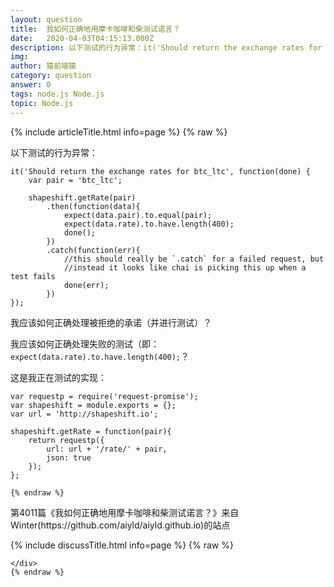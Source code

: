 ```yaml
---
layout: question
title:  我如何正确地用摩卡咖啡和柴测试诺言？
date:   2020-04-03T04:15:13.000Z
description: 以下测试的行为异常：it('Should return the exchange rates for btc_ltc', function(done)...
img: 
author: 猿前端猿
category: question
answer: 0
tags: node.js Node.js
topic: Node.js
---
```

<div class="article-root">
  <div class="article">
    {% include articleTitle.html info=page %}
    {% raw %}
    <div class="article-content"><p><font style="vertical-align: inherit;"><font style="vertical-align: inherit;">以下测试的行为异常：</font></font></p>

<pre><code>it('Should return the exchange rates for btc_ltc', function(done) {<font></font>
    var pair = 'btc_ltc';<font></font>
<font></font>
    shapeshift.getRate(pair)<font></font>
        .then(function(data){<font></font>
            expect(data.pair).to.equal(pair);<font></font>
            expect(data.rate).to.have.length(400);<font></font>
            done();<font></font>
        })<font></font>
        .catch(function(err){<font></font>
            //this should really be `.catch` for a failed request, but<font></font>
            //instead it looks like chai is picking this up when a test fails<font></font>
            done(err);<font></font>
        })<font></font>
});<font></font>
</code></pre>

<p><font style="vertical-align: inherit;"><font style="vertical-align: inherit;">我应该如何正确处理被拒绝的承诺（并进行测试）？</font></font></p>

<p><font style="vertical-align: inherit;"><font style="vertical-align: inherit;">我应该如何正确处理失败的测试（即：</font></font><code>expect(data.rate).to.have.length(400);</code><font style="vertical-align: inherit;"><font style="vertical-align: inherit;">？</font></font></p>

<p><font style="vertical-align: inherit;"><font style="vertical-align: inherit;">这是我正在测试的实现：</font></font></p>

<pre><code>var requestp = require('request-promise');<font></font>
var shapeshift = module.exports = {};<font></font>
var url = 'http://shapeshift.io';<font></font>
<font></font>
shapeshift.getRate = function(pair){<font></font>
    return requestp({<font></font>
        url: url + '/rate/' + pair,<font></font>
        json: true<font></font>
    });<font></font>
};<font></font>
</code></pre></div>
    {% endraw %}
  </div>
  <p class="winter_mark">第4011篇《我如何正确地用摩卡咖啡和柴测试诺言？》来自Winter(https://github.com/aiyld/aiyld.github.io)的站点</p>
  <div class="discuss-wrapper">
    {% include discussTitle.html info=page %}
    {% raw %}
    <div class="discuss-list">
    
    </div>
    {% endraw %}
  </div>
<div>
